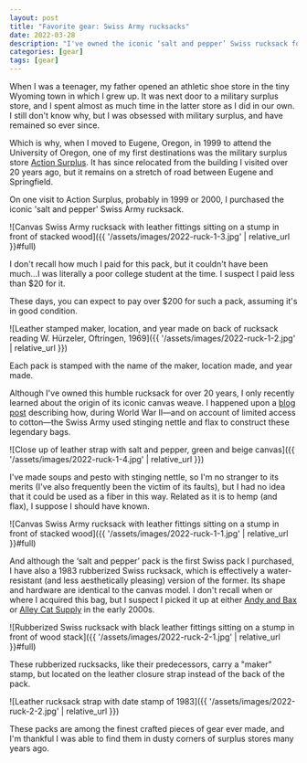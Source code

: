 ```yaml
---
layout: post
title: "Favorite gear: Swiss Army rucksacks"
date: 2022-03-28
description: "I've owned the iconic ‘salt and pepper’ Swiss rucksack for over 20 years, but just recently learned the reason for its legendary canvas weave."
categories: [gear]
tags: [gear]
---
```


When I was a teenager, my father opened an athletic shoe store in the tiny Wyoming town in which I grew up. It was next door to a military surplus store, and I spent almost as much time in the latter store as I did in our own. I still don't know why, but I was obsessed with military surplus, and have remained so ever since.

Which is why, when I moved to Eugene, Oregon, in 1999 to attend the University of Oregon, one of my first destinations was the military surplus store [Action Surplus](https://www.actionsurpluseugene.com/). It has since relocated from the building I visited over 20 years ago, but it remains on a stretch of road between Eugene and Springfield.

On one visit to Action Surplus, probably in 1999 or 2000, I purchased the iconic 'salt and pepper' Swiss Army rucksack.

![Canvas Swiss Army rucksack with leather fittings sitting on a stump in front of stacked wood]({{ '/assets/images/2022-ruck-1-3.jpg' | relative_url }}#full)

I don't recall how much I paid for this pack, but it couldn't have been much...I was literally a poor college student at the time. I suspect I paid less than $20 for it.

These days, you can expect to pay over $200 for such a pack, assuming it's in good condition.

![Leather stamped maker, location, and year made on back of rucksack reading W. Hürzeler, Oftringen, 1969]({{ '/assets/images/2022-ruck-1-2.jpg' | relative_url }})

Each pack is stamped with the name of the maker, location made, and year made.

Although I've owned this humble rucksack for over 20 years, I only recently learned about the origin of its iconic canvas weave. I happened upon a [blog post](https://wynnchester.com/blogs/wynnchester-outdoors/the-history-of-swiss-army-rucksacks) describing how, during World War II—and on account of limited access to cotton—the Swiss Army used stinging nettle and flax to construct these legendary bags. 

![Close up of leather strap with salt and pepper, green and beige canvas]({{ '/assets/images/2022-ruck-1-4.jpg' | relative_url }})

I've made soups and pesto with stinging nettle, so I'm no stranger to its merits (I've also frequently been the victim of its faults), but I had no idea that it could be used as a fiber in this way. Related as it is to hemp (and flax), I suppose I should have known.

![Canvas Swiss Army rucksack with leather fittings sitting on a stump in front of stacked wood]({{ '/assets/images/2022-ruck-1-1.jpg' | relative_url }}#full)

And although the ‘salt and pepper’ pack is the first Swiss pack I purchased, I have also a 1983 rubberized Swiss rucksack, which is effectively a water-resistant (and less aesthetically pleasing) version of the former. Its shape and hardware are identical to the canvas model. I don't recall when or where I acquired this bag, but I suspect I picked it up at either [Andy and Bax](https://www.andyandbax.com/) or [Alley Cat Supply](https://www.yelp.com/biz/alley-cat-supply-boring) in the early 2000s.

![Rubberized Swiss rucksack with black leather fittings sitting on a stump in front of wood stack]({{ '/assets/images/2022-ruck-2-1.jpg' | relative_url }}#full)

These rubberized rucksacks, like their predecessors, carry a "maker" stamp, but located on the leather closure strap instead of the back of the pack.

![Leather rucksack strap with date stamp of 1983]({{ '/assets/images/2022-ruck-2-2.jpg' | relative_url }})

These packs are among the finest crafted pieces of gear ever made, and I'm thankful I was able to find them in dusty corners of surplus stores many years ago.